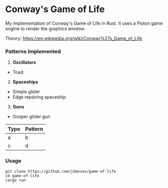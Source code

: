 # Conway's Game of Life

My implementation of Conway's Game of Life in Rust. It uses a Piston game engine to render the graphics window.

Theory: https://en.wikipedia.org/wiki/Conway%27s_Game_of_Life

### Patterns Implemented
1. __Oscillators__
  - Toad
2. __Spaceships__
  - Simple glider
  - Edge repairing spaceship
3. __Guns__
  - Gosper glider gun
  
  
Type | Pattern
---- | -------
a | b
c | d

### Usage
```
git clone https://github.com/jdansev/game-of-life
cd game-of-life
cargo run
```
